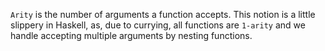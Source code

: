 `Arity` is the number of arguments a function accepts. This notion is a little slippery in Haskell, as, due to currying, all functions are `1-arity` and we handle accepting multiple arguments by nesting functions.

